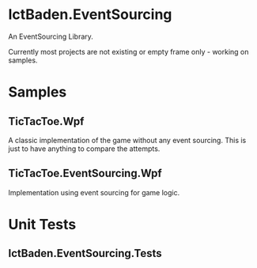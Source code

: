 # IctBaden.EventSourcing
An EventSourcing Library.

Currently most projects are not existing or empty frame only - working on samples.

# Samples

## TicTacToe.Wpf
A classic implementation of the game without any event sourcing.
This is just to have anything to compare the attempts.

## TicTacToe.EventSourcing.Wpf
Implementation using event sourcing for game logic.

# Unit Tests 
## IctBaden.EventSourcing.Tests
